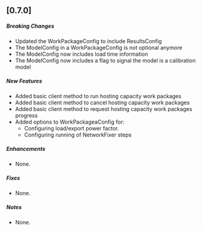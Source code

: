## [0.7.0]

##### Breaking Changes

* Updated the WorkPackageConfig to include ResultsConfig
* The ModelConfig in a WorkPackageConfig is not optional anymore
* The ModelConfig now includes load time information
* The ModelConfig now includes a flag to signal the model is a calibration model

##### New Features

* Added basic client method to run hosting capacity work packages
* Added basic client method to cancel hosting capacity work packages
* Added basic client method to request hosting capacity work packages progress
* Added options to WorkPackageaConfig for:
    - Configuring load/export power factor.
    - Configuring running of NetworkFixer steps

##### Enhancements

* None.

##### Fixes

* None.

##### Notes

* None.
